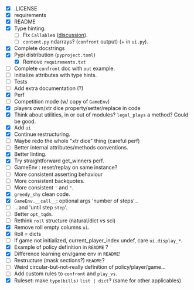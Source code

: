 - [x] .LICENSE
- [x] requirements
- [x] README
- [x] Type hinting.
	- [ ] Fix `Callable`s ([discussion](https://github.com/python/typing/discussions/1344)).
	- [ ] `content.py` ndarrays? (`confront` output) (+ in `ui.py`).
- [x] Complete docstrings
- [x] Pypi distribution (`pyproject.toml`)
	- [x] Remove `requirements.txt`
- [ ] Complete `confront` doc with `out` example.
- [ ] Initialize attributes with type hints.
- [ ] Tests
- [ ] Add extra documentation (?)
- [x] Perf
- [ ] Competition mode (w/ copy of `GameEnv`)
- [x] players own/xtr dice property/setter/replace in code
- [x] Think about utilities, in or out of modules? `legal_plays` a method? Could be good.
- [x] Add `ui`
- [x] Continue restructuring.
- [ ] Maybe redo the whole "xtr dice" thing (careful perf)
- [ ] Better internal attributes/methods conventions.
- [x] Better linting.
- [x] Try straightforward get_winners perf.
- [ ] GameEnv : reset/replay on same instance?
- [ ] More consistent asserting behaviour
- [ ] More consistent backquotes.
- [ ] More consistent `'` and `"`.
- [x] `greedy_shy` clean code.
- [x] `GameEnv.__call__`: optional args 'number of steps'...
- [ ] ...and 'until step `step`'.
- [ ] Better `opt_tqdm`.
- [ ] Rethink `roll` structure (natural/dict vs sci)
- [x] Remove roll empty columns `ui`.
- [x] Roll = dicts
- [ ] If game not initialized, current_player_index undef, care `ui.display_*`.
- [x] Example of policy definition in `README` ?
- [x] Difference learning env/game env in `README`!
- [ ] Restructure (mask sections?) `README`?
- [ ] Weird circular-but-not-really definition of policy/player/game...
- [ ] Add custom rules to `confront` and `play_vs`.
- [x] Ruleset: make `type(bills)` `list | dict`? (same for other applicables)
